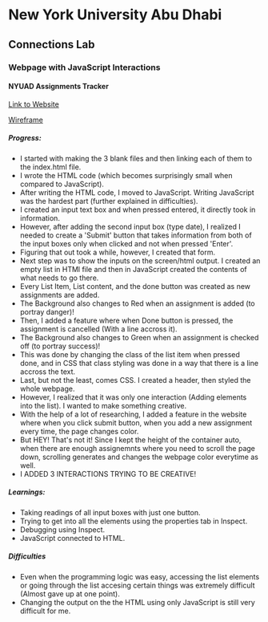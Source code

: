 # New York University Abu Dhabi
## Connections Lab
### Webpage with JavaScript Interactions
#### NYUAD Assignments Tracker

[Link to Website](https://basil-ahmed.github.io/ConnectionsLab/JavaScript_Interactions/)

[Wireframe](https://github.com/basil-ahmed/ConnectionsLab/blob/main/JavaScript_Interactions/Assignment%20Tracker.pdf)

##### Progress:

- I started with making the 3 blank files and then linking each of them to the index.html file.
- I wrote the HTML code (which becomes surprisingly small when compared to JavaScript).
- After writing the HTML code, I moved to JavaScript. Writing JavaScript was the hardest part (further explained in difficulties).
- I created an input text box and when pressed entered, it directly took in information. 
- However, after adding the second input box (type date), I realized I needed to create a 'Submit' button that takes information from both of the input boxes only when clicked and not when pressed 'Enter'. 
- Figuring that out took a while, however, I created that form.
- Next step was to show the inputs on the screen/html output. I created an empty list in HTMl file and then in JavaScript created the contents of what needs to go there.
- Every List Item, List content, and the done button was created as new assignments are added.
- The Background also changes to Red when an assignment is added (to portray danger)!
- Then, I added a feature where when Done button is pressed, the assignment is cancelled (With a line accross it).
- The Background also changes to Green when an assignment is checked off (to portray success)!
- This was done by changing the class of the list item when pressed done, and in CSS that class styling was done in a way that there is a line accross the text.
- Last, but not the least, comes CSS. I created a header, then styled the whole webpage.
- However, I realized that it was only one interaction (Adding elements into the list). I wanted to make something creative.
- With the help of a lot of researching, I added a feature in the website where when you click submit button, when you add a new assignment every time, the page changes color.
- But HEY! That's not it! Since I kept the height of the container auto, when there are enough assignemnts where you need to scroll the page down, scrolling generates and changes the webpage color everytime as well.
- I ADDED 3 INTERACTIONS TRYING TO BE CREATIVE!

##### Learnings:

- Taking readings of all input boxes with just one button.
- Trying to get into all the elements using the properties tab in Inspect.
- Debugging using Inspect.
- JavaScript connected to HTML.

##### Difficulties

- Even when the programming logic was easy, accessing the list elements or going through the list accesing certain things was extremely difficult (Almost gave up at one point).
- Changing the output on the the HTML using only JavaScript is still very difficult for me.
